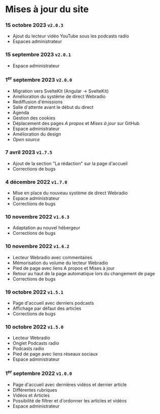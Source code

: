 # Mises à jour du site

### 15 octobre 2023 `v2.0.3`
- Ajout du lecteur vidéo YouTube sous les podcasts radio
- Espaces administrateur

### 15 septembre 2023 `v2.0.1`
- Espace administrateur

### 1<sup>er</sup> septembre 2023 `v2.0.0`
- Migration vers SvelteKit (Angular -> SvelteKit)
- Amélioration du système de direct Webradio
- Rediffusion d'émissions
- Salle d'attente avant le début du direct
- Agenda
- Gestion des cookies
- Déplacement des pages *A propos* et *Mises à jour* sur GitHub
- Espace administrateur
- Amélioration du design
- *Open source*

### 7 avril 2023 `v1.7.5`
- Ajout de la section "La rédaction" sur la page d'accueil
- Corrections de bugs

### 4 décembre 2022 `v1.7.0`
- Mise en place du nouveau système de direct Webradio
- Espace administrateur
- Corrections de bugs

### 10 novembre 2022 `v1.6.3`
- Adaptation au nouvel hébergeur
- Corrections de bugs

### 10 novembre 2022 `v1.6.2`
- Lecteur Webradio avec commentaires
- Mémorisation du volume du lecteur Webradio
- Pied de page avec liens A propos et Mises à jour
- Retour au haut de la page automatique lors du changement de page
- Corrections de bugs

### 19 octobre 2022 `v1.5.1`
- Page d'accueil avec derniers podcasts
- Affichage par défaut des articles
- Corrections de bugs

### 10 octobre 2022 `v1.5.0`
- Lecteur Webradio
- Onglet Podcasts radio
- Podcasts radio
- Pied de page avec liens réseaux sociaux
- Espace administrateur

### 1<sup>er</sup> septembre 2022 `v1.0.0`
- Page d'accueil avec dernières vidéos et dernier article
- Différentes rubriques
- Vidéos et Articles
- Possibilité de filtrer et d'ordonner les articles et vidéos
- Espace administrateur
